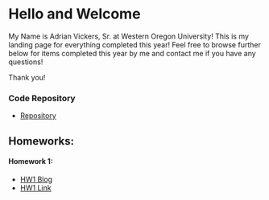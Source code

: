 # Hello and Welcome

My Name is Adrian Vickers, Sr. at Western Oregon University!  This is my landing page for everything completed this year!  Feel free to browse further below for items completed this year by me and contact me if you have any questions!

Thank you! 

### Code Repository
* [Repository](https://github.com/avickers17/avickers17.github.io)

## Homeworks:
#### Homework 1:    
* [HW1 Blog](https://github.com/avickers17/avickers17.github.io/tree/master/HW1)
* [HW1 Link](https://github.com/avickers17/avickers17.github.io/tree/master/HW1/index.html")
